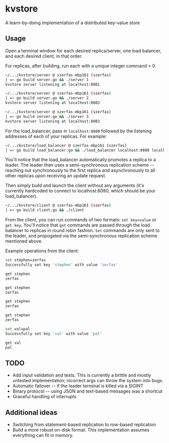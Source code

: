 # kvstore
A learn-by-doing implementation of a distributed key-value store

## Usage
Open a terminal window for each desired replica/server, one load balancer, and each desired client, in that order.

For replicas, after building, run each with a unique integer command > 0.

```bash
~/.../kvstore/server @ szerfas-mbp161 (szerfas)
| => go build server.go && ./server 1
kvstore server listening at localhost:8081
```
```bash
~/.../kvstore/server @ szerfas-mbp161 (szerfas)
| => go build server.go && ./server 2
kvstore server listening at localhost:8082
```
```bash
~/.../kvstore/server @ szerfas-mbp161 (szerfas)
| => go build server.go && ./server 3
kvstore server listening at localhost:8083
```

For the load_balancer, pass in `localhost:8080` followed by the listening addresses of each of your replicas.
For example:
```bash
~/.../kvstore/load_balancer @ szerfas-mbp161 (szerfas)
| => go build load_balancer.go && ./load_balancer localhost:8080 localhost:8081 localhost:8082 localhost:8083
```
You'll notice that the load_balancer automatically promotes a replica to a leader.
The leader then uses a semi-synchronous replication scheme -- reaching out synchronously to the first replica and asynchronously to all other replicas upon receiving an update request.

Then simply build and launch the client without any arguments (it's currently hardcoded to connect to localhost:8080, which should be your load_balancer).
```bash
~/.../kvstore/client @ szerfas-mbp161 (szerfas)
| => go build client.go && ./client
```

From the client, you can run commands of two formats: `set key=value` or `get key`. 
You'll notice that `get` commands are passed through the load balancer to replicas in round robin fashion.
`Set` commands are only sent to the leader, and propogated via the semi-synchronous replication scheme mentioned above.

Example operations from the client:
```bash
set stephen=zerfas
Successfully set key 'stephen' with value 'zerfas'

get stephen
zerfas

get stephen
zerfas

get stephen
zerfas

get stephen
zerfas

set val=pal
Successfully set key 'val' with value 'pal'

get val
pal
```



## TODO
* Add input validation and tests. This is currently a brittle and mostly untested implementation; incorrect args can throw the system into bugs.
* Automatic failover -- if the leader terminal is killed via a SIGINT
* Binary protocol -- using JSON and text-based messages was a shortcut
* Graceful handling of interrupts

## Additional ideas 
* Switching from statement-based replication to row-based replication
* Build a more robust on-disk format. This implementation assumes everything can fit in memory.
